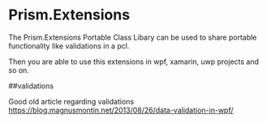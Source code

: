 # Prism.Extensions

The Prism.Extensions Portable Class Libary can be used to share portable functionality like validations in a pcl.

Then you are able to use this extensions in wpf, xamarin, uwp projects and so on.


##validations

Good old article regarding validations https://blog.magnusmontin.net/2013/08/26/data-validation-in-wpf/

